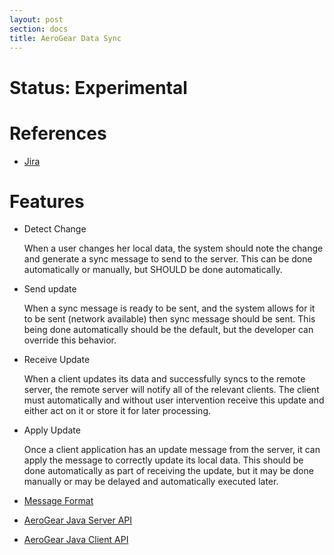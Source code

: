 ```yaml
---
layout: post
section: docs
title: AeroGear Data Sync
---
```

# Status: Experimental

# References

- [Jira](https://issues.jboss.org/browse/AGSYNC-7)

# Features

* Detect Change

    When a user changes her local data, the system should note the change and generate a sync message to send to the server.  This can be done automatically or manually, but SHOULD be done automatically.

* Send update

     When a sync message is ready to be sent, and the system allows for it to be sent (network available) then sync message should be sent. This being done automatically should be the default, but the developer can override this behavior.

* Receive Update

    When a client updates its data and successfully syncs to the remote server, the remote server will notify all of the relevant clients. The client must automatically and without user intervention receive this update and either act on it or store it for later processing.

* Apply Update

    Once a client application has an update message from the server, it can apply the message to correctly update its local data.  This should be done automatically as part of receiving the update, but it may be done manually or may be delayed and automatically executed later.


* [Message Format](../aerogear-sync-data-format)
* [AeroGear Java Server API](../aerogear-sync-server-java-api/org/jboss/aerogear/sync/server/ServerSyncEngine.html)
* [AeroGear Java Client API](../aerogear-sync-server-java-api/org/jboss/aerogear/sync/client/ClientSyncEngine.html)


